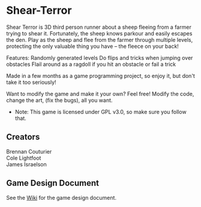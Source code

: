 # Shear-Terror
Shear Terror is 3D third person runner about a sheep fleeing from a farmer trying to shear it. Fortunately, the sheep knows parkour and easily escapes the den. Play as the sheep and flee from the farmer through multiple levels, protecting the only valuable thing you have – the fleece on your back!

Features:
Randomly generated levels
Do flips and tricks when jumping over obstacles
Flail around as a ragdoll if you hit an obstacle or fail a trick

Made in a few months as a game programming project, so enjoy it, but don't take it too seriously!

Want to modify the game and make it your own? Feel free! Modify the code, change the art, (fix the bugs), all you want.
- Note: This game is licensed under GPL v3.0, so make sure you follow that.

## Creators
Brennan Couturier  
Cole Lightfoot  
James Israelson

## Game Design Document

See the [Wiki](https://github.com/bcout/Shear-Terror/wiki) for the game design document.
